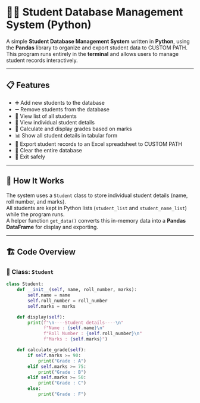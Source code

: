 # 🧑‍🎓 Student Database Management System (Python)

A simple **Student Database Management System** written in **Python**, using the **Pandas** library to organize and export student data to CUSTOM PATH.  
This program runs entirely in the **terminal** and allows users to manage student records interactively.

---

## 📋 Features

- ➕ Add new students to the database  
- ➖ Remove students from the database  
- 👀 View list of all students  
- 📄 View individual student details  
- 🧮 Calculate and display grades based on marks  
- 📊 Show all student details in tabular form  
- 📂 Export student records to an Excel spreadsheet to CUSTOM PATH  
- 🧹 Clear the entire database  
- 🚪 Exit safely

---

## 🧠 How It Works

The system uses a `Student` class to store individual student details (name, roll number, and marks).  
All students are kept in Python lists (`student_list` and `student_name_list`) while the program runs.  
A helper function `get_data()` converts this in-memory data into a **Pandas DataFrame** for display and exporting.

---

## 🏗️ Code Overview

### 🧾 Class: `Student`
```python
class Student:
    def __init__(self, name, roll_number, marks):
        self.name = name
        self.roll_number = roll_number
        self.marks = marks

    def display(self):
        print(f"\n----Student details----\n"
              f"Name : {self.name}\n"
              f"Roll Number : {self.roll_number}\n"
              f"Marks : {self.marks}")

    def calculate_grade(self):
        if self.marks >= 90:
            print("Grade : A")
        elif self.marks >= 75:
            print("Grade : B")
        elif self.marks >= 50:
            print("Grade : C")
        else:
            print("Grade : F")
